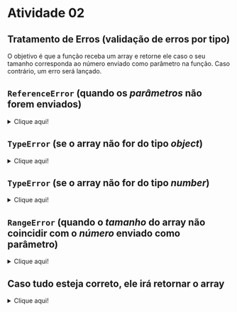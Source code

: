 # Atividade 02

## Tratamento de Erros (validação de erros por tipo)

O objetivo é que a função receba um array e retorne ele caso o seu tamanho corresponda ao número enviado como parâmetro na função. Caso contrário, um erro será lançado.

## `ReferenceError` (quando os *parâmetros* não forem enviados)

<details>
<summary>Clique aqui!</summary>
<img src="./img/ReferenceError.png" alt="ReferenceError"/>
</details>

## `TypeError` (se o array não for do tipo *object*)

<details>
<summary>Clique aqui!</summary>
<img src="./img/TypeErrorObj.png" alt="TypeErrorObj"/>
</details>

## `TypeError` (se o array não for do tipo *number*)

<details>
<summary>Clique aqui!</summary>
<img src="./img/TypeErrorNum.png" alt="TypeErrorNum"/>
</details>

## `RangeError` (quando o *tamanho* do array não coincidir com o *número* enviado como parâmetro)

<details>
<summary>Clique aqui!</summary>
<img src="./img/RangeError.png" alt="RangeError"/>
</details>

## Caso tudo esteja correto, ele irá retornar o array

<details>
<summary>Clique aqui!</summary>
<img src="./img/Range.png" alt="Range"/>
</details>